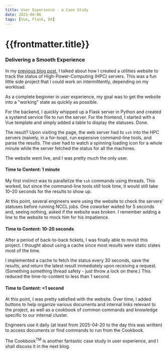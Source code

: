 ```yaml
---
title: User Experience - a Case Study
date: 2025-06-06
tags: [Vue, Flask, UX]
---
```


# {{frontmatter.title}}

### Delivering a Smooth Experience

In my [previous blog post](https://paperbaglife.github.io/#/blogs/2025-06-05-blog-on-github-pages), I talked about how I created a utilities website to track the status of High-Power-Computing (HPC) servers. This was a fun little side project that I could work on intermittently, depending on my workload.

As a complete beginner in user experience, my goal was to get the website into a "working" state as quickly as possible.

For the backend, I quickly whipped up a Flask server in Python and created a systemd service file to run the server. For the frontend, I started with a Vue template and simply added a table to display the statuses. Done.

The result? Upon visiting the page, the web server had to `ssh` into the HPC servers (naively, in a for-loop), run expensive command-line tools, and parse the results. The user had to watch a spinning loading icon for a whole minute while the server fetched the status for all the machines.

The website went live, and I was pretty much the only user.

#### Time to Content: 1 minute

My first instinct was to parallelize the `ssh` commands using threads. This worked, but since the command-line tools still took time, it would still take 10–20 seconds for the results to show up.

At this point, several engineers were using the website to check the servers' statuses before running NCCL jobs. One coworker waited for 5 seconds and, seeing nothing, asked if the website was broken. I remember adding a line to the website to mock him for his impatience.

#### Time to Content: 10-20 seconds

After a period of back-to-back tickets, I was finally able to revisit this project. I thought about using a cache since most results were static states most of the time.

I implemented a cache to fetch the status every 30 seconds, save the results, and return the latest result immediately upon receiving a request. (Something something thread safety - just throw a lock on there.) This reduced the time-to-content to less than 1 second.

#### Time to Content: <1 second

At this point, I was pretty satisfied with the website. Over time, I added buttons to help organize various documents and internal links relevant to the project, as well as a cookbook of common commands and knowledge specific to our internal cluster.

Engineers use it daily (at least from 2025-04-20 to the day this was written) to access documents or find commands to run from the Cookbook.

The Cookbook<sup>TM</sup> is another fantastic case study in user experience, and I shall discuss it in the next blog.
